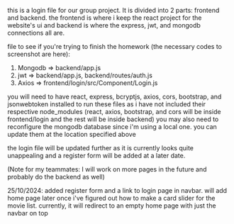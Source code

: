 this is a login file for our group project. It is divided into 2 parts: frontend and backend. the frontend is where i keep the react project for the website's ui and backend is where the express, jwt, and mongodb connections all are.

file to see if you're trying to finish the homework (the necessary codes to screenshot are here):
1. Mongodb => backend/app.js
2. jwt => backend/app.js, backend/routes/auth.js
3. Axios => frontend/login/src/Component/Login.js

you will need to have react, express, bcryptjs, axios, cors, bootstrap, and jsonwebtoken installed to run these files as i have not included their respective node_modules (react, axios, bootstrap, and cors will be inside frontend/login and the rest will be inside backend) you may also need to reconfigure the mongodb database since i'm using a local one. you can update them at the location specified above


the login file will be updated further as it is currently looks quite unappealing and a register form will be added at a later date.

(Note for my teammates: I will work on more pages in the future and probably do the backend as well)

25/10/2024: added register form and a link to login page in navbar. will add home page later once i've figured out how to make a card slider for the movie list. currently, it will redirect to an empty home page with just the navbar on top
